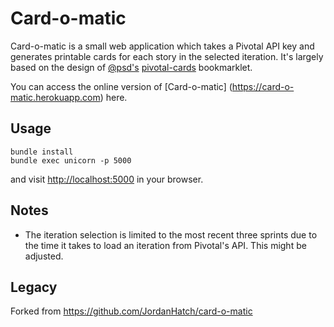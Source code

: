 # Card-o-matic

Card-o-matic is a small web application which takes a Pivotal API key and generates printable cards for each story in the selected iteration. It's largely based on the design of [@psd's](http://whatfettle.com/) [pivotal-cards](https://github.com/psd/pivotal-cards) bookmarklet.

You can access the online version of [Card-o-matic] (https://card-o-matic.herokuapp.com) here.

## Usage

```
bundle install
bundle exec unicorn -p 5000
```

and visit <http://localhost:5000> in your browser.

## Notes

* The iteration selection is limited to the most recent three sprints due to the time it takes to load an iteration from Pivotal's API. This might be adjusted.

## Legacy

Forked from https://github.com/JordanHatch/card-o-matic
